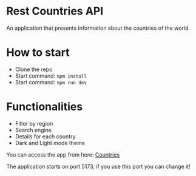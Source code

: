 # Rest Countries API

An application that presents information about the countries of the world.




# How to start
- Clone the repo
- Start command: `npm install`
- Start command: `npm run dev`

# Functionalities
- Filter by region
- Search engine
- Details for each country
- Dark and Light mode theme

You can access the app from here: [Countries](https://rest-countries-api-stn.onrender.com/)


The application starts on port 5173, if you use this port you can change it!
